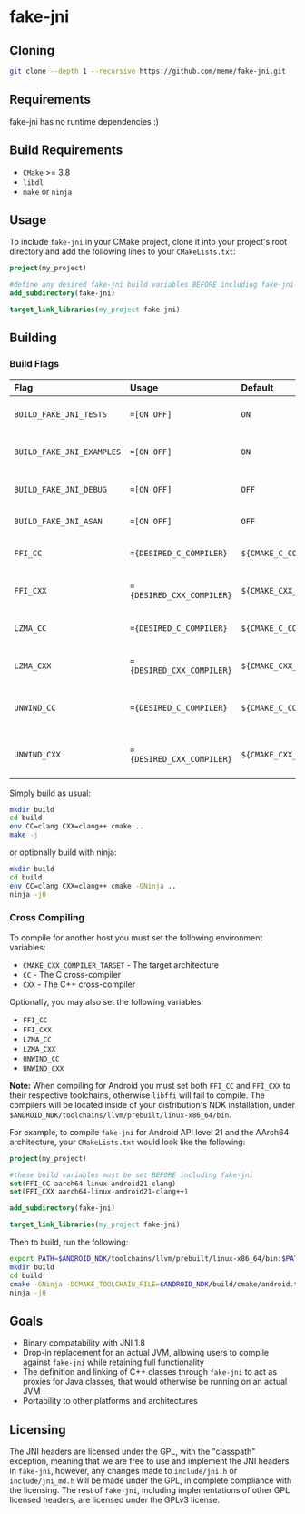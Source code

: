 # fake-jni

## Cloning
```sh
git clone --depth 1 --recursive https://github.com/meme/fake-jni.git
```

## Requirements
fake-jni has no runtime dependencies :)

## Build Requirements
 - `CMake` >= 3.8
 - `libdl`
 - `make` or `ninja`

## Usage
To include `fake-jni` in your CMake project, clone it into your project's root directory and add the following lines to your `CMakeLists.txt`:
```cmake
project(my_project)

#define any desired fake-jni build variables BEFORE including fake-jni
add_subdirectory(fake-jni)

target_link_libraries(my_project fake-jni)
```

## Building
### Build Flags
| Flag | Usage | Default | Description |
| :- | :- | :- | :- |
| `BUILD_FAKE_JNI_TESTS` | `=[ON OFF]` | `ON` | Builds and runs the test suite |
| `BUILD_FAKE_JNI_EXAMPLES` | `=[ON OFF]` | `ON` | Builds and runs the examples |
| `BUILD_FAKE_JNI_DEBUG` | `=[ON OFF]` | `OFF` | Builds a debug release |
| `BUILD_FAKE_JNI_ASAN` | `=[ON OFF]` | `OFF` | Builds with ASAN |
| `FFI_CC` | `={DESIRED_C_COMPILER}` | `${CMAKE_C_COMPILER}` | Set the C compiler for `libffi` |
| `FFI_CXX` | `={DESIRED_CXX_COMPILER}` | `${CMAKE_CXX_COMPILER}` | Set the C++ compiler for `libffi` |
| `LZMA_CC` | `={DESIRED_C_COMPILER}` | `${CMAKE_C_COMPILER}` | Set the C compiler for `liblzma` |
| `LZMA_CXX` | `={DESIRED_CXX_COMPILER}` | `${CMAKE_CXX_COMPILER}` | Set the C++ compiler for `liblzma` |
| `UNWIND_CC` | `={DESIRED_C_COMPILER}` | `${CMAKE_C_COMPILER}` | Set the C compiler for `libunwind` |
| `UNWIND_CXX` | `={DESIRED_CXX_COMPILER}` | `${CMAKE_CXX_COMPILER}` | Set the C++ compiler for `libunwind` | 

Simply build as usual:
```sh
mkdir build
cd build
env CC=clang CXX=clang++ cmake ..
make -j
```
or optionally build with ninja:
```sh
mkdir build
cd build
env CC=clang CXX=clang++ cmake -GNinja ..
ninja -j0
```

### Cross Compiling
To compile for another host you must set the following environment variables:
 - `CMAKE_CXX_COMPILER_TARGET` - The target architecture
 - `CC` - The C cross-compiler
 - `CXX` - The C++ cross-compiler
 
Optionally, you may also set the following variables:
 - `FFI_CC`
 - `FFI_CXX`
 - `LZMA_CC` 
 - `LZMA_CXX`
 - `UNWIND_CC`
 - `UNWIND_CXX`

**Note:** When compiling for Android you must set both `FFI_CC` and `FFI_CXX` to their respective toolchains, otherwise `libffi` will fail to compile.
The compilers will be located inside of your distribution's NDK installation, under `$ANDROID_NDK/toolchains/llvm/prebuilt/linux-x86_64/bin`.

For example, to compile `fake-jni` for Android API level 21 and the AArch64 architecture, your `CMakeLists.txt` would look like the following:
```cmake
project(my_project)

#these build variables must be set BEFORE including fake-jni
set(FFI_CC aarch64-linux-android21-clang)
set(FFI_CXX aarch64-linux-android21-clang++)

add_subdirectory(fake-jni)

target_link_libraries(my_project fake-jni)
```

Then to build, run the following:
```sh
export PATH=$ANDROID_NDK/toolchains/llvm/prebuilt/linux-x86_64/bin:$PATH
mkdir build
cd build
cmake -GNinja -DCMAKE_TOOLCHAIN_FILE=$ANDROID_NDK/build/cmake/android.toolchain.cmake -DANDROID_ABI=arm64-v8a -DANDROID_PLATFORM=android-21 ..
ninja -j0
```
## Goals
- Binary compatability with JNI 1.8
- Drop-in replacement for an actual JVM, allowing users to compile against `fake-jni` while retaining full functionality
- The definition and linking of C++ classes through `fake-jni` to act as proxies for Java classes, that would otherwise be running on an actual JVM
- Portability to other platforms and architectures

## Licensing
The JNI headers are licensed under the GPL, with the "classpath" exception, meaning that we are free to use and implement the JNI headers in `fake-jni`, however, any changes made to `include/jni.h` or `include/jni_md.h` will be made under the GPL, in complete compliance with the licensing. The rest of `fake-jni`, including implementations of other GPL licensed headers, are licensed under the GPLv3 license.
